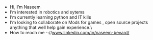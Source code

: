 -  Hi, I’m Naseem 
-  I’m interested in robotics and sytems 
-  I’m currently learning python and IT kills
- I’m looking to collaborate on Mods for games , open source projects anything that well help gain experience.\
-  How to reach me 
-://www.linkedin.com/in/naseem-bevard/
